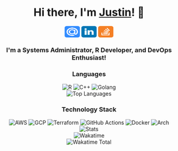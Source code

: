 <h1 align="center">Hi there, I'm <a href="https://justinsingh.me">Justin</a>! 👋 </h3>

<p align="center">
<a href="mailto:justin@justinsingh.me" target="blank"><img align="center" src="https://raw.githubusercontent.com/edent/SuperTinyIcons/master/images/svg/mail.svg" alt="justinsinghm" height="30" width="40" /></a>
<a href="https://linkedin.com/in/justinsinghm" target="blank"><img align="center" src="https://raw.githubusercontent.com/edent/SuperTinyIcons/master/images/svg/linkedin.svg" alt="justinsinghm" height="30" width="40" /></a>
<a href="https://stackoverflow.com/users/6891484" target="blank"><img align="center" src="https://raw.githubusercontent.com/edent/SuperTinyIcons/master/images/svg/stackoverflow.svg" alt="6891484" height="30" width="40" /></a>
</p>

<h3 align="center">I'm a Systems Administrator, R Developer, and DevOps Enthusiast! </h3>

<h3 align="center"><b>Languages</b></h3>

<p align="center">
<img alt="R" src="https://img.shields.io/badge/-R-000?&logo=R&logoColor=F92672"/>
<img alt="C++" src="https://img.shields.io/badge/-C++-000?&logo=Cplusplus&logoColor=F92672"/>
<img alt="Golang" src="https://img.shields.io/badge/-Golang-000?&logo=Go&logoColor=F92672"/>
<br/>
<img alt="Top Languages" src="https://github-readme-stats.vercel.app/api/top-langs/?username=program--&theme=monokai&layout=compact&hide=html,scss,less,css&langs_count=20"/>
</p>

<h3 align="center"><b>Technology Stack</b></h3>

<p align="center">
<img alt="AWS" src="https://img.shields.io/badge/-AWS-000?&logo=Amazon-AWS&logoColor=F92672"/>
<img alt="GCP" src="https://img.shields.io/badge/-GCP-000?&logo=Google%20Cloud&logoColor=F92672"/>
<img alt="Terraform" src="https://img.shields.io/badge/-Terraform-000?&logo=Terraform&logoColor=F92672"/>
<img alt="GitHub Actions" src="https://img.shields.io/badge/-GitHub%20Actions-000?&logo=GitHub%20Actions&logoColor=F92672"/>
<img alt="Docker" src="https://img.shields.io/badge/-Docker-000?&logo=Docker&logoColor=F92672"/>
<img alt="Arch" src="https://img.shields.io/badge/-Arch-000?&logo=ArchLinux&logoColor=F92672"/>
<br/>
<img alt="Stats" src="https://github-readme-stats.vercel.app/api?username=program--&show_icons=true&theme=monokai&locale=en&count_private=true"/>
<br/>
<img alt="Wakatime" src="https://github-readme-stats.vercel.app/api/wakatime?username=jsinghm&theme=monokai&layout=compact&langs_count=16"/>
<br/>
<img alt="Wakatime Total" src="https://wakatime.com/badge/user/605235ce-dbc4-4bb1-b8a3-ff582eba231c.svg"/>
</p>
